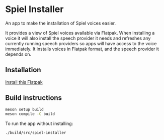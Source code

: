 # Spiel Installer

An app to make the installation of Spiel voices easier.

It provides a view of Spiel voices available via Flatpak. When installing a voice it will also install the
speech provider it needs and refreshes any currently running speech providers so apps will have access to the
voice immediately.
It installs voices in Flatpak format, and the speech provider it depends on.


## Installation

[Install this Flatpak](http://project-spiel.org/spiel-it/spiel-installer.flatpakref)

## Build instructions

```sh
meson setup build
meson compile -C build
```

To run the app without installing:
```sh
./build/src/spiel-installer
```
